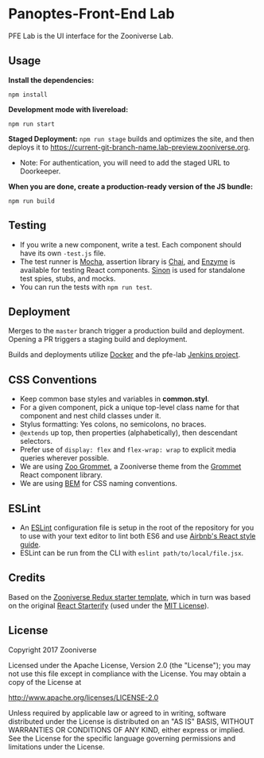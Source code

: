 # Panoptes-Front-End Lab

PFE Lab is the UI interface for the Zooniverse Lab. 

## Usage

__Install the dependencies:__

`npm install`

__Development mode with livereload:__

`npm run start`

__Staged Deployment:__
`npm run stage` builds and optimizes the site, and then deploys it to <https://current-git-branch-name.lab-preview.zooniverse.org>.
- Note: For authentication, you will need to add the staged URL to Doorkeeper.

__When you are done, create a production-ready version of the JS bundle:__

```npm run build```

## Testing

- If you write a new component, write a test. Each component should have its own `-test.js` file.
- The test runner is [Mocha](https://mochajs.org/), assertion library is [Chai](http://chaijs.com/), and [Enzyme](http://airbnb.io/enzyme/) is available for testing React components. [Sinon](http://sinonjs.org/) is used for standalone test spies, stubs, and mocks.
- You can run the tests with `npm run test`.

## Deployment

Merges to the `master` branch trigger a production build and deployment.
Opening a PR triggers a staging build and deployment.

Builds and deployments utilize [Docker](https://github.com/zooniverse/pfe-lab/blob/master/Dockerfile) and the pfe-lab [Jenkins project](https://jenkins.zooniverse.org/job/Zooniverse%20GitHub/job/pfe-lab/).

## CSS Conventions

- Keep common base styles and variables in **common.styl**. 
- For a given component, pick a unique top-level class name for that component and nest child classes under it. 
- Stylus formatting: Yes colons, no semicolons, no braces. 
- `@extends` up top, then properties (alphabetically), then descendant selectors. 
- Prefer use of `display: flex` and `flex-wrap: wrap` to explicit media queries wherever possible.
- We are using [Zoo Grommet](https://github.com/zooniverse/zoo-grommet), a Zooniverse theme from the [Grommet](https://grommet.github.io/) React component library.
- We are using [BEM](http://getbem.com/introduction/) for CSS naming conventions.

## ESLint

- An [ESLint](https://eslint.org/) configuration file is setup in the root of the repository for you to use with your text editor to lint both ES6 and use [Airbnb's React style guide](https://github.com/airbnb/javascript/tree/master/react).
- ESLint can be run from the CLI with `eslint path/to/local/file.jsx`.

## Credits

Based on the [Zooniverse Redux starter template](https://github.com/zooniverse/zoo-reduxify/), which in turn was based on the original [React Starterify](https://github.com/Granze/react-starterify) (used under the [MIT License](http://opensource.org/licenses/MIT)).

## License

Copyright 2017 Zooniverse

Licensed under the Apache License, Version 2.0 (the "License");
you may not use this file except in compliance with the License.
You may obtain a copy of the License at

   http://www.apache.org/licenses/LICENSE-2.0

Unless required by applicable law or agreed to in writing, software
distributed under the License is distributed on an "AS IS" BASIS,
WITHOUT WARRANTIES OR CONDITIONS OF ANY KIND, either express or implied.
See the License for the specific language governing permissions and
limitations under the License.
